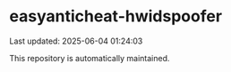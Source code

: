 # easyanticheat-hwidspoofer

Last updated: 2025-06-04 01:24:03

This repository is automatically maintained.
